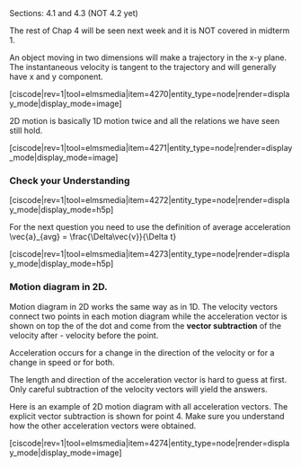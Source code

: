 <stop-note>
    <span slot="message">Sections: 4.1 and 4.3 (NOT 4.2 yet)</span>
</stop-note>

The rest of Chap 4 will be seen next week and it is NOT covered in midterm 1. 

An object moving in two dimensions will make a trajectory in the x-y plane. The instantaneous velocity is tangent to the trajectory and will generally have x and y component. 

[ciscode|rev=1|tool=elmsmedia|item=4270|entity_type=node|render=display_mode|display_mode=image]

2D motion is basically 1D motion twice and all the relations we have seen still hold. 

[ciscode|rev=1|tool=elmsmedia|item=4271|entity_type=node|render=display_mode|display_mode=image]


### Check your Understanding 

[ciscode|rev=1|tool=elmsmedia|item=4272|entity_type=node|render=display_mode|display_mode=h5p]

For the next question you need to use the definition of average acceleration <lrn-math inline> \vec{a}_{avg} = \frac{\Delta\vec{v}}{\Delta t} </lrn-math>


[ciscode|rev=1|tool=elmsmedia|item=4273|entity_type=node|render=display_mode|display_mode=h5p]


### Motion diagram in 2D. 
 
 Motion diagram in 2D works the same way as in 1D. The velocity vectors connect two points in each motion diagram while the acceleration vector is shown on top the of the dot and come from the **vector subtraction** of the velocity after - velocity before the point. 
 
 <lrndesign-sidenote label="Instructor Note" icon="bookmark" bg-color="#c2e5f2">

Acceleration occurs for a change in the direction of the velocity or for a change in speed or for both. 

</lrndesign-sidenote>

The length and direction of the acceleration vector is hard to guess at first. Only careful subtraction of the velocity vectors will yield the answers. 

Here is an example of 2D motion diagram with all acceleration vectors. The explicit vector subtraction is shown for point 4. Make sure you understand how the other acceleration vectors were obtained. 

[ciscode|rev=1|tool=elmsmedia|item=4274|entity_type=node|render=display_mode|display_mode=image]
